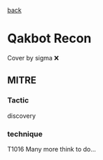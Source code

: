[back](../index.md)
# Qakbot Recon
Cover by sigma :x: 
## MITRE
### Tactic
discovery
### technique
T1016
Many more think to do...